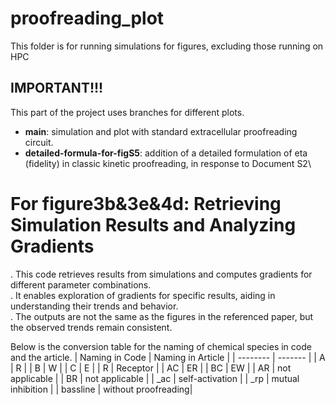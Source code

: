 # proofreading_plot
This folder is for running simulations for figures, excluding those running on HPC

## IMPORTANT!!!
This part of the project uses branches for different plots.
- **main**: simulation and plot with standard extracellular proofreading circuit.
- **detailed-formula-for-figS5**: addition of a detailed formulation of eta (fidelity) in classic kinetic proofreading, in response to Document S2\

# For figure3b&3e&4d: Retrieving Simulation Results and Analyzing Gradients
. This code retrieves results from simulations and computes gradients for different parameter combinations.  
. It enables exploration of gradients for specific results, aiding in understanding their trends and behavior.  
. The outputs are not the same as the figures in the referenced paper, but the observed trends remain consistent.

Below is the conversion table for the naming of chemical species in code and the article.
| Naming in Code    | Naming in Article |
| --------          | -------           |
| A                 | R                 |
| B                 | W                 |
| C                 | E                 |
| R                 | Receptor          |
| AC                | ER                |
| BC                | EW                |
| AR                | not applicable    |
| BR                | not applicable    |
| _ac               | self-activation   |
| _rp               | mutual inhibition |
| bassline          | without proofreading|
